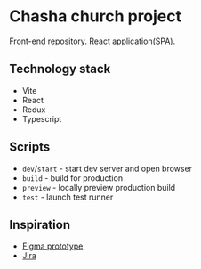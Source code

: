 # Chasha church project

Front-end repository. React application(SPA).


## Technology stack

- Vite
- React
- Redux
- Typescript

## Scripts

- `dev`/`start` - start dev server and open browser
- `build` - build for production
- `preview` - locally preview production build
- `test` - launch test runner

## Inspiration

- [Figma prototype]([https://github.com/facebook/create-react-app/tree/main/packages/cra-template](https://www.figma.com/file/oXC0tuASgnkAqcGYPL4JbO/Chasha-prototype?type=design&mode=design&t=7j37jvrPquA0U5HE-1)https://www.figma.com/file/oXC0tuASgnkAqcGYPL4JbO/Chasha-prototype?type=design&mode=design&t=7j37jvrPquA0U5HE-1)
- [Jira]([https://github.com/vitejs/vite/tree/main/packages/create-vite/template-react](https://pavelpiasetski.atlassian.net/jira/software/projects/CC/boards/2)https://pavelpiasetski.atlassian.net/jira/software/projects/CC/boards/2)
